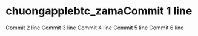 # chuongapplebtc_zamaCommit 1 line
Commit 2 line
Commit 3 line
Commit 4 line
Commit 5 line
Commit 6 line
